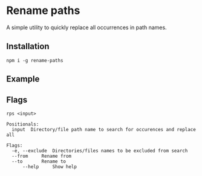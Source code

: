 # Rename paths

A simple utility to quickly replace all occurrences in path names.

## Installation

```
npm i -g rename-paths
```

## Example

## Flags

```
rps <input>

Positionals:
  input  Directory/file path name to search for occurences and replace all

Flags:
  -e, --exclude  Directories/files names to be excluded from search
  --from     Rename from
  --to       Rename to
      --help     Show help
```
